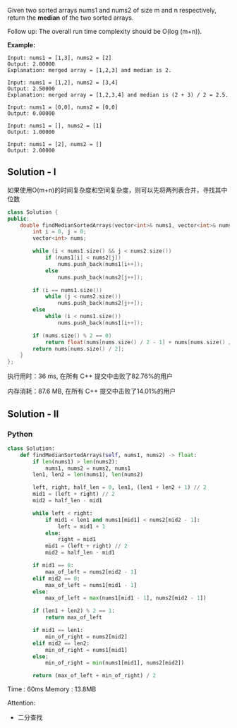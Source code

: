 Given two sorted arrays nums1 and nums2 of size m and n respectively, return the **median** of the two sorted arrays.

Follow up: The overall run time complexity should be O(log (m+n)).


**Example:**
```
Input: nums1 = [1,3], nums2 = [2]
Output: 2.00000
Explanation: merged array = [1,2,3] and median is 2.

Input: nums1 = [1,2], nums2 = [3,4]
Output: 2.50000
Explanation: merged array = [1,2,3,4] and median is (2 + 3) / 2 = 2.5.

Input: nums1 = [0,0], nums2 = [0,0]
Output: 0.00000

Input: nums1 = [], nums2 = [1]
Output: 1.00000

Input: nums1 = [2], nums2 = []
Output: 2.00000
```

## Solution - I

如果使用O(m+n)的时间复杂度和空间复杂度，则可以先将两列表合并，寻找其中位数

```c++
class Solution {
public:
    double findMedianSortedArrays(vector<int>& nums1, vector<int>& nums2) {
        int i = 0, j = 0;
        vector<int> nums;

        while (i < nums1.size() && j < nums2.size())
            if (nums1[i] < nums2[j]) 
                nums.push_back(nums1[i++]);
            else 
                nums.push_back(nums2[j++]);

        if (i == nums1.size())
            while (j < nums2.size())
                nums.push_back(nums2[j++]);
        else
            while (i < nums1.size())
                nums.push_back(nums1[i++]);

        if (nums.size() % 2 == 0) 
            return float(nums[nums.size() / 2 - 1] + nums[nums.size() / 2]) / 2;
        return nums[nums.size() / 2];
    }
};
```

执行用时：36 ms, 在所有 C++ 提交中击败了82.76%的用户

内存消耗：87.6 MB, 在所有 C++ 提交中击败了14.01%的用户



## Solution - II
### Python

```python
class Solution:
    def findMedianSortedArrays(self, nums1, nums2) -> float:
        if len(nums1) > len(nums2):
            nums1, nums2 = nums2, nums1
        len1, len2 = len(nums1), len(nums2)

        left, right, half_len = 0, len1, (len1 + len2 + 1) // 2
        mid1 = (left + right) // 2
        mid2 = half_len - mid1

        while left < right:
            if mid1 < len1 and nums1[mid1] < nums2[mid2 - 1]:
                left = mid1 + 1
            else:
                right = mid1
            mid1 = (left + right) // 2
            mid2 = half_len - mid1

        if mid1 == 0:
            max_of_left = nums2[mid2 - 1]
        elif mid2 == 0:
            max_of_left = nums1[mid1 - 1]
        else:
            max_of_left = max(nums1[mid1 - 1], nums2[mid2 - 1])

        if (len1 + len2) % 2 == 1:
            return max_of_left

        if mid1 == len1:
            min_of_right = nums2[mid2]
        elif mid2 == len2:
            min_of_right = nums1[mid1]
        else:
            min_of_right = min(nums1[mid1], nums2[mid2])

        return (max_of_left + min_of_right) / 2

```

Time : 60ms
Memory : 13.8MB

Attention:
- 二分查找


